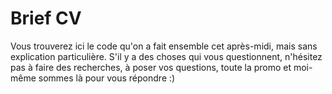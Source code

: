 # Brief CV
Vous trouverez ici le code qu'on a fait ensemble cet après-midi, mais sans explication particulière. S'il y a des choses qui vous questionnent, n'hésitez pas à faire des recherches, à poser vos questions, toute la promo et moi-même sommes là pour vous répondre :)


